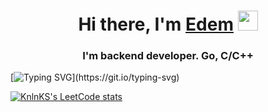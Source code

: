 <h1 align="center">Hi there, I'm <a href="https://t.me/@edemteifikov" target="_blank">Edem</a> 
<img src="https://github.com/blackcater/blackcater/raw/main/images/Hi.gif" height="32"/></h1>
<h3 align="center">I'm backend developer. Go, C/C++ </h3>

[![Typing SVG](https://readme-typing-svg.herokuapp.com?font=Fira+Code&duration=3000&pause=1000&color=06A40F&vCenter=true&multiline=true&width=435&lines=I'm+student+of+school+21+by+Sber!)](https://git.io/typing-svg)

[![KnlnKS's LeetCode stats](https://leetcode-stats-six.vercel.app/api?username=EdemT&theme=dark)](https://github.com/KnlnKS/leetcode-stats)


